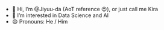 - 👋 Hi, I’m @Jiyuu-da (AoT reference 😉), or just call me Kira
- 👀 I’m interested in Data Science and AI
- 😄 Pronouns: He / Him

<!---
Jiyuu-da/Jiyuu-da is a ✨ special ✨ repository because its `README.md` (this file) appears on your GitHub profile.
You can click the Preview link to take a look at your changes.
--->
